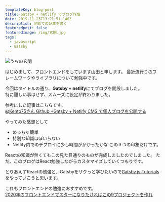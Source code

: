 ```yaml
---
templateKey: blog-post
title: Gatsby + netlify でブログ作成
date: 2019-11-23T13:21:51.140Z
description: 初めての記事を書く
featuredpost: false
featuredimage: /img/玄関.jpg
tags:
  - javascript
  - Gatsby
---
```

![うちの玄関](/img/玄関.jpg "うちの玄関はphotoshopで作ったものを工務店に納品して作ってもらいました。")

はじめまして、フロントエンドをしています山田と申します。
最近流行りのフレームワークやライブラリについて勉強中です。

今回はタイトルの通り、**Gatsby + netlify**にてブログを開設しました。\
特に難しい事はせず、スムーズに設定が終わりました。

参考にした記事はこちらです。\
[@Kento75さん Github +Gatsby + Netlify CMS で個人ブログを公開する](https://qiita.com/Kento75/items/7316dd5b7a8014d6c178)

やってみた感想として  

* めっちゃ簡単
* 特別な知識ほぼいらない
* Netlify内でのデプロイに少し時間がかかったかな
  この３つの印象だけです。

Reactの知識が無くてもこの見た目通りのものが完成しましたのでしました。
ただ、このブログはReact勉強しながらカスタマイズしていくつもりです。  

とりあえずReactの勉強と、Gatsbyをザクっと学びたいので[Gatsby.js Tutorials](https://www.gatsbyjs.org/tutorial/)をやっていこうと思います。  

これもフロントエンドの勉強におすすめです。\
[2020年のフロントエンドマスターになりたければこの9プロジェクトを作れ](https://qiita.com/rana_kualu/items/915345b8f3f870cfe2aa)
